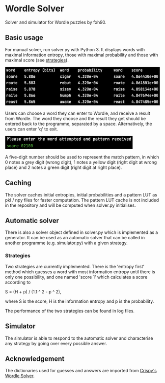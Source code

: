 # Wordle Solver

Solver and simulator for Wordle puzzles by fxh90.

## Basic usage

For manual solver, run solver.py with Python 3. It displays words with maximal information entropy, those with maximal probability and those with maximal score (see [strategies](#strategies)).

![Example output](docs/example_output.png)

Users can choose a word they can enter to Wordle, and receive a result from Wordle. The word they choose and the result they get should be entered back to the programme, separated by a space. Alternatively, the users can enter 'q' to exit.

![Example input](docs/example_input.png)

A five-digit number should be used to represent the match pattern, in which 0 notes a grey digit (wrong digit), 1 notes a yellow digit (right digit at wrong place) and 2 notes a green digit (right digit at right place).

## Caching

The solver caches initial entropies, initial probabilities and a pattern LUT as pkl / npy files for faster computation. The pattern LUT cache is not included in the repository and will be computed when solver.py initialises.

## Automatic solver

There is also a solver object defined in solver.py which is implemented as a generator. It can be used as an automatic solver that can be called in another programme (e.g. simulator.py) with a given strategy.

### Strategies

Two strategies are currently implemented. There is the 'entropy first' method which guesses a word with most information entropy until there is only one possibility, and one named 'score 1' which calculates a score according to

S = (H + p) / (1.1 ^ 2 - p ^ 2),

where S is the score, H is the information entropy and p is the probability.

The performance of the two strategies can be found in log files.

## Simulator

The simulator is able to respond to the automatic solver and characterise any strategy by going over every possible answer.

## Acknowledgement

The dictionaries used for guesses and answers are imported from [Crispy's Wordle Solver](https://github.com/CrispyConductor/wordle-solver).
